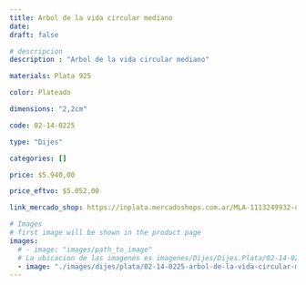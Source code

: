 ```yaml
---
title: Arbol de la vida circular mediano
date: 
draft: false

# descripcion
description : "Arbol de la vida circular mediano"

materials: Plata 925

color: Plateado

dimensions: "2,2cm"

code: 02-14-0225

type: "Dijes"

categories: []

price: $5.940,00

price_eftvo: $5.052,00

link_mercado_shop: https://inplata.mercadoshops.com.ar/MLA-1113249932-dije-plata-árbol-de-la-vida-circular-mediano-celta-_JM

# Images
# first image will be shown in the product page
images:
  # - image: "images/path_to_image"
  # La ubicacion de las imagenes es imagenes/Dijes/Dijes.Plata/02-14-0225-arbol-de-la-vida-circular-mediano
  - image: "./images/dijes/plata/02-14-0225-arbol-de-la-vida-circular-mediano.JPG"
---
```

